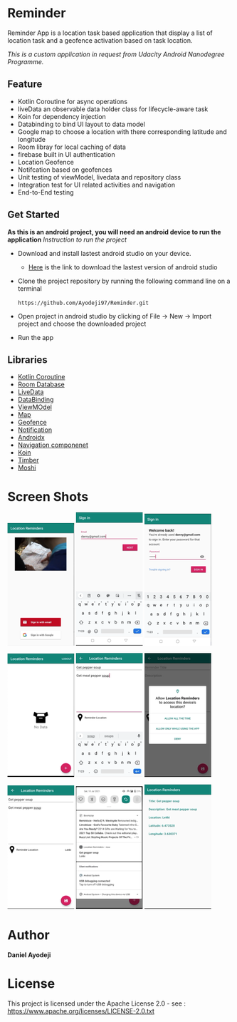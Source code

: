 # Reminder

Reminder App is a location task based application that display a list of location task and a geofence activation based on task location.

_This is a custom application in request from Udacity Android Nanodegree Programme._

## Feature
* Kotlin Coroutine for async operations
* liveData an observable data holder class for lifecycle-aware task
* Koin for dependency injection
* Databinding to bind UI layout to data model
* Google map to choose a location with there corresponding latitude and longitude
* Room libray for local caching of data
* firebase built in UI authentication 
* Location Geofence
* Notifcation based on geofences
* Unit testing of viewModel, livedata and repository class
* Integration test for UI related activities and navigation
* End-to-End testing

## Get Started
**As this is an android project, you will need an android device to run the application**
_Instruction to run the project_
* Download and install lastest android studio on your device.
    - [Here](https://developer.android.com/studio) is the link to download the lastest version of android studio
* Clone the project repository by running the following command line on a terminal

    ```https://github.com/Ayodeji97/Reminder.git```
    
* Open project in android studio by clicking of File -> New -> Import project and choose the downloaded project
* Run the app

## Libraries
* [Kotlin Coroutine](https://developer.android.com/kotlin/coroutines)
* [Room Database](https://developer.android.com/topic/libraries/architecture/room)
* [LiveData](https://developer.android.com/topic/libraries/architecture/livedata)
* [DataBinding](https://developer.android.com/topic/libraries/data-binding)
* [ViewMOdel](https://developer.android.com/topic/libraries/architecture/viewmodel)
* [Map](https://github.com/bumptech/glide)
* [Geofence](https://developer.android.com/training/location/geofencing)
* [Notification](https://developer.android.com/training/notify-user/build-notification)
* [Androidx](https://developer.android.com/jetpack/androidx)
* [Navigation componenet](https://developer.android.com/guide/navigation)
* [Koin](https://insert-koin.io/)
* [Timber](https://github.com/JakeWharton/timber)
* [Moshi](https://github.com/square/moshi)


# Screen Shots
<p float="left">
  <img src="app/src/main/res/drawable/sign_up.png" width="150" />
  <img src="app/src/main/res/drawable/email_input.png" width="150" />
  <img src="app/src/main/res/drawable/password_input.png" width="150" />
 



</p>

<p float="left">
   <img src="app/src/main/res/drawable/empty_screen.png" width="150" />
    <img src="app/src/main/res/drawable/task_title.png" width="150" />
   <img src="app/src/main/res/drawable/permission.png" width="150" />
 


</p>


<p float="left">
    <img src="app/src/main/res/drawable/pick_location.png" width="150" />
  <img src="app/src/main/res/drawable/notofication.png" width="150"/>
   <img src="app/src/main/res/drawable/task_detail.png" width="150" />

</p>

# Author
**Daniel Ayodeji**

# License
This project is licensed under the Apache License 2.0 - see : https://www.apache.org/licenses/LICENSE-2.0.txt
